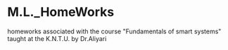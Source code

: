 # M.L._HomeWorks
homeworks associated with the course "Fundamentals of smart systems" taught at the K.N.T.U. by Dr.Aliyari
